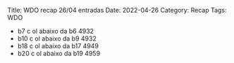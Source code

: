 Title: WDO recap 26/04 entradas
Date: 2022-04-26
Category: Recap
Tags: WDO

* b7 c ol abaixo da b6 4932
* b10 c ol abaixo da b9 4932
* b18 c ol abaixo da b17 4949
* b20 c ol abaixo da b19 4959
